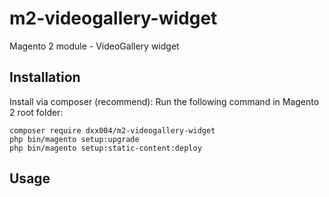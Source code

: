 # m2-videogallery-widget
Magento 2 module - VideoGallery widget


## Installation
Install via composer (recommend): Run the following command in Magento 2 root folder:
```
composer require dxx004/m2-videogallery-widget
php bin/magento setup:upgrade
php bin/magento setup:static-content:deploy
```

## Usage
